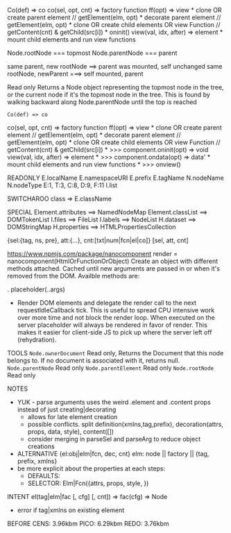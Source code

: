 <!-- markdownlint-disable MD004 MD007 MD010 MD012 MD041 MD022 MD024 MD032 -->

Co(def) => co
co(sel, opt, cnt) => factory function
ff(opt) => view
	* clone OR create parent element // getElement(elm, opt)
	* decorate parent element // getElement(elm, opt)
	* clone OR create child elements OR view Function // getContent(cnt) & getChild(src[i])
	* oninit()
view(val, idx, after) => element
	* mount child elements and run view functions

Node.rootNode === topmost
Node.parentNode === parent

same parent, new rootNode ==> parent was mounted, self unchanged
same rootNode, newParent ===> self mounted, parent

Read only
Returns a Node object representing the topmost node in the tree, or the current node if it's the topmost node in the tree. This is found by walking backward along Node.parentNode until the top is reached


	Co(def) => co
co(sel, opt, cnt) => factory function
ff(opt) => view
	* clone OR create parent element // getElement(elm, opt)
	* decorate parent element // getElement(elm, opt)
	* clone OR create child elements OR view Function // getContent(cnt) & getChild(src[i])
	* >>> component.oninit(opt) => void
view(val, idx, after) => element
	* >>> component.ondata(opt) => data'
	* mount child elements and run view functions
	* >>> onview()


READONLY
	E.localName
	E.namespaceURI
	E.prefix
	E.tagName
	N.nodeName
	N.nodeType E:1, T:3, C:8, D:9, F:11
	I.list

SWITCHAROO
	class => E.className

SPECIAL
	Element.attributes ==> NamedNodeMap
	Element.classList ==> DOMTokenList
	I.files ==> FileList
	I.labels ==> NodeList
	H.dataset ==> DOMStringMap
	H.properties ==>  HTMLPropertiesCollection

{sel:{tag, ns, pre}, att:{...}, cnt:[txt|num|fcn|el|co]} [sel, att, cnt]


https://www.npmjs.com/package/nanocomponent
render = nanocomponent(HtmlOrFunctionOrObject)
Create an object with different methods attached. Cached until new arguments are passed in or when it's removed from the DOM. Availble methods are:

.
placeholder(..args)
* Render DOM elements and delegate the render call to the next requestIdleCallback tick. This is useful to spread CPU intensive work over more time and not block the render loop. When executed on the server placeholder will always be rendered in favor of render. This makes it easier for client-side JS to pick up where the server left off (rehydration).

TOOLS
`Node.ownerDocument` Read only, Returns the Document that this node belongs to. If no document is associated with it, returns null.
`Node.parentNode` Read only
`Node.parentElement` Read only
`Node.rootNode` Read only

NOTES
* YUK - parse arguments uses the weird .element and .content props instead of just creating|decorating
	* allows for late element creation
	* possible conflicts. split definition(xmlns,tag,prefix), decoration(attrs, props, data, style), content([])
	* consider merging in parseSel and parseArg to reduce object creations
* ALTERNATIVE {el:obj|elm|fcn, dec, cnt}
	elm: node || factory || {tag, prefix, xmlns}
* be more explicit about the properties at each steps:
	* DEFAULTS:
	* SELECTOR: Elm|Fcn({attrs, props, style, })


INTENT
el(tag|elm|fac [, cfg] [, cnt]) => fac(cfg) => Node
* error if tag|xmlns on existing element

BEFORE
CENS: 3.96kbm
PICO: 6.29kbm
REDO: 3.76kbm
